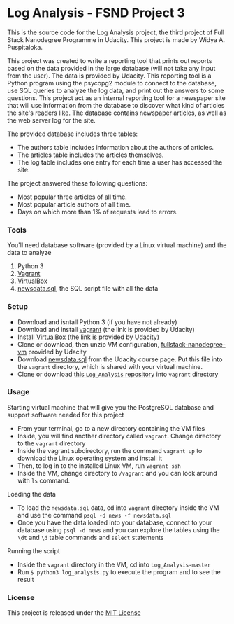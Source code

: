 # Log Analysis - FSND Project 3

This is the source code for the Log Analysis project, the third project of Full Stack Nanodegree Programme in Udacity. This project is made by Widya A. Puspitaloka.

This project was created to write a reporting tool that prints out reports based on the data provided in the large database (will not take any input from the user). The data is provided by Udacity. This reporting tool is a Python program using the psycopg2 module to connect to the database, use SQL queries to analyze the log data, and print out the answers to some questions. This project act as an internal reporting tool for a newspaper site that will use information from the database to discover what kind of articles the site's readers like. The database contains newspaper articles, as well as the web server log for the site.

The provided database includes three tables:

* The authors table includes information about the authors of articles.
* The articles table includes the articles themselves.
* The log table includes one entry for each time a user has accessed the site.

The project answered these following questions:

* Most popular three articles of all time.
* Most popular article authors of all time.
* Days on which more than 1% of requests lead to errors.

### Tools
You'll need database software (provided by a Linux virtual machine) and the data to analyze
1. Python 3
2. [Vagrant](https://www.vagrantup.com/downloads.html)
3. [VirtualBox](https://www.virtualbox.org/wiki/Downloads)
4. [newsdata.sql](https://d17h27t6h515a5.cloudfront.net/topher/2016/August/57b5f748_newsdata/newsdata.zip), the SQL script file with all the data

### Setup
* Download and isntall Python 3 (if you have not already)
* Download and install [vagrant](https://www.vagrantup.com/downloads.html) (the link is provided by Udacity)
* Install [VirtualBox](https://www.virtualbox.org/wiki/Downloads) (the link is provided by Udacity)
* Clone or download, then unzip VM configuration, [fullstack-nanodegree-vm](https://github.com/udacity/fullstack-nanodegree-vm ) provided by Udacity
* Download [newsdata.sql](https://d17h27t6h515a5.cloudfront.net/topher/2016/August/57b5f748_newsdata/newsdata.zip) from the Udacity course page. Put this file into the `vagrant` directory, which is shared with your virtual machine.
* Clone or download [this `Log_Analysis` repository](https://github.com/WidyaPuspitaloka/Log_Analysis.git) into `vagrant` directory

### Usage
Starting virtual machine that will give you the PostgreSQL database and support software needed for this project
* From your terminal, go to a new directory containing the VM files
* Inside, you will find another directory called `vagrant`. Change directory to the `vagrant` directory
* Inside the vagrant subdirectory, run the command `vagrant up` to download the Linux operating system and install it
* Then, to log in to the installed Linux VM, run `vagrant ssh`
* Inside the VM, change directory to `/vagrant` and you can look around with `ls` command.

Loading the data
* To load the `newsdata.sql` data, cd into `vagrant` directory inside the VM and use the command `psql -d news -f newsdata.sql`
* Once you have the data loaded into your database, connect to your database using `psql -d news` and you can explore the tables using the `\dt` and `\d` table commands and `select` statements

Running the script
* Inside the `vagrant` directory in the VM, cd into `Log_Analysis-master`
* Run `$ python3 log_analysis.py` to execute the program and to see the result


### License
This project is released under the [MIT License](https://opensource.org/licenses/MIT)
